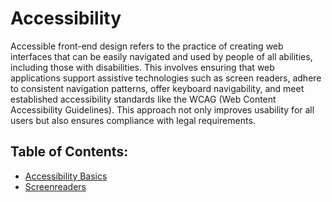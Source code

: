 # Accessibility

Accessible front-end design refers to the practice of creating web interfaces that can be easily navigated and used by people of all abilities, including those with disabilities. This involves ensuring that web applications support assistive technologies such as screen readers, adhere to consistent navigation patterns, offer keyboard navigability, and meet established accessibility standards like the WCAG (Web Content Accessibility Guidelines). This approach not only improves usability for all users but also ensures compliance with legal requirements.

## Table of Contents:
- [Accessibility Basics](/accessibility-basics.md)
- [Screenreaders](/screenreader.md)